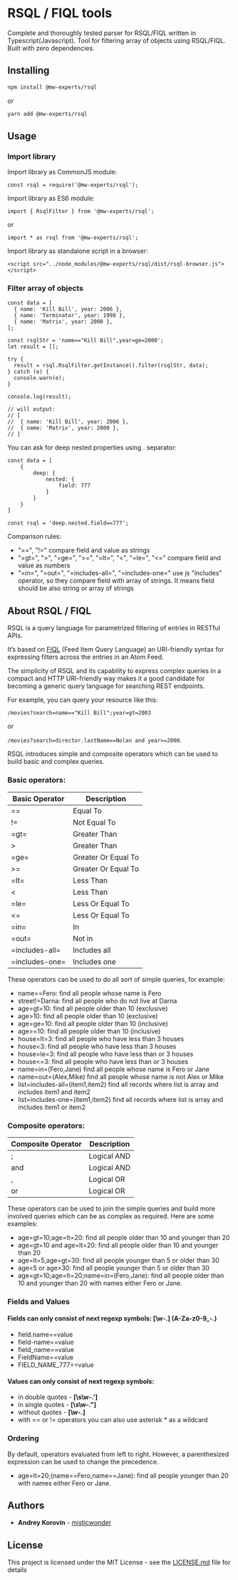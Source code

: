 # RSQL / FIQL tools

Complete and thoroughly tested parser for RSQL/FIQL written in Typescript(Javascript).
Tool for filtering array of objects using RSQL/FIQL.
Built with zero dependencies.

## Installing

```sh
npm install @mw-experts/rsql
```

or

```sh
yarn add @mw-experts/rsql
```

## Usage

### Import library

Import library as CommonJS module:
```
const rsql = require('@mw-experts/rsql');
```

Import library as ES6 module:
```
import { RsqlFilter } from '@mw-experts/rsql';
```
or
```
import * as rsql from '@mw-experts/rsql';
```

Import library as standalone script in a browser:
```
<script src="../node_modules/@mw-experts/rsql/dist/rsql-browser.js"></script>
```

### Filter array of objects

```
const data = [
  { name: 'Kill Bill', year: 2006 },
  { name: 'Terminator', year: 1998 },
  { name: 'Matrix', year: 2000 },
];

const rsqlStr = 'name=="Kill Bill",year=ge=2000';
let result = [];

try {
  result = rsql.RsqlFilter.getInstance().filter(rsqlStr, data);
} catch (e) {
  console.warn(e);
}

console.log(result);

// will output:
// [
//  { name: 'Kill Bill', year: 2006 },
//  { name: 'Matrix', year: 2000 },
// ]
```

You can ask for deep nested properties using . separator:

```
const data = [
    {
        deep: {
            nested: {
                field: 777
            }
        }
    }
]

const rsql = 'deep.nested.field==777';
```

Comparison rules:
* "==", "!=" compare field and value as strings
* "=gt=", ">", "=ge=", ">=", "=lt=", "<", "=le=", "<=" compare field and value as numbers
* "=in=", "=out=", "=includes-all=", "=includes-one=" use js "includes" operator, so they compare field with array of strings. 
It means field should be also string or array of strings

## About RSQL / FIQL

RSQL is a query language for parametrized filtering of entries in RESTful APIs.

It’s based on [FIQL](http://tools.ietf.org/html/draft-nottingham-atompub-fiql-00) (Feed Item Query Language)
an URI-friendly syntax for expressing filters across the entries in an Atom Feed.

The simplicity of RSQL and its capability to express complex queries in a compact and HTTP URI-friendly way
makes it a good candidate for becoming a generic query language for searching REST endpoints.

For example, you can query your resource like this:

`/movies?search=name=="Kill Bill";year=gt=2003`

or

`/movies?search=director.lastName==Nolan and year>=2000`.

RSQL introduces simple and composite operators which can be used to build basic and complex queries.

### Basic operators:

| Basic Operator | Description         |
|----------------|---------------------|
| ==             | Equal To            |
| !=             | Not Equal To        |
| =gt=           | Greater Than        |
| >              | Greater Than        |
| =ge=           | Greater Or Equal To |
| >=             | Greater Or Equal To |
| =lt=           | Less Than           |
| <              | Less Than           |
| =le=           | Less Or Equal To    |
| <=             | Less Or Equal To    |
| =in=           | In                  |
| =out=          | Not in              |
| =includes-all= | Includes all        |
| =includes-one= | Includes one        |

These operators can be used to do all sort of simple queries, for example:

* name==Fero: find all people whose name is Fero
* street!=Darna: find all people who do not live at Darna
* age=gt=10: find all people older than 10 (exclusive)
* age>10: find all people older than 10 (exclusive)
* age=ge=10: find all people older than 10 (inclusive)
* age>=10: find all people older than 10 (inclusive)
* house=lt=3: find all people who have less than 3 houses
* house<3: find all people who have less than 3 houses
* house=le=3: find all people who have less than or 3 houses
* house<=3: find all people who have less than or 3 houses
* name=in=(Fero,Jane) find all people whose name is Fero or Jane
* name=out=(Alex,Mike) find all people whose name is not Alex or Mike
* list=includes-all=(item1,item2) find all records where list is array and includes item1 and item2
* list=includes-one=(item1,item2) find all records where list is array and includes item1 or item2

### Composite operators:

| Composite Operator   | Description         |
|----------------------|---------------------|
| ;                    | Logical AND         |
| and                  | Logical AND         |
| ,                    | Logical OR          |
| or                   | Logical OR          |

These operators can be used to join the simple queries and build more involved queries which can be as complex as required.
Here are some examples:

* age=gt=10;age=lt=20: find all people older than 10 and younger than 20
* age=gt=10 and age=lt=20: find all people older than 10 and younger than 20
* age=lt=5,age=gt=30: find all people younger than 5 or older than 30
* age<5 or age>30: find all people younger than 5 or older than 30
* age=gt=10;age=lt=20;name=in=(Fero,Jane): find all people older than 10 and younger than 20 with names either Fero or Jane.

### Fields and Values

#### Fields can only consist of next regexp symbols: **[\w-.]** (A-Za-z0-9_-.)

* field.name==value
* field-name==value
* field_name==value
* FieldName==value
* FIELD_NAME_777==value

#### Values can only consist of next regexp symbols:

* in double quotes - **[\s\w-.']** 
* in single quotes - **[\s\w-."]** 
* without quotes - **[\w-.]** 
* with == or != operators you can also use asterisk * as a wildcard

### Ordering

By default, operators evaluated from left to right.
However, a parenthesized expression can be used to change the precedence.

* age=lt=20;(name==Fero,name==Jane): find all people younger than 20 with names either Fero or Jane.

## Authors

* **Andrey Korovin** - [misticwonder](https://github.com/misticwonder)

## License

This project is licensed under the MIT License - see the [LICENSE.md](https://github.com/mw-experts/rsql/blob/master/LICENSE) file for details
